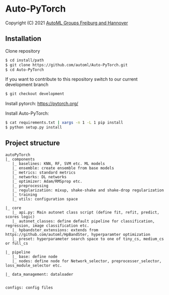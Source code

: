 # Auto-PyTorch

Copyright (C) 2021  [AutoML Groups Freiburg and Hannover](http://www.automl.org/)

## Installation

Clone repository

```sh
$ cd install/path
$ git clone https://github.com/automl/Auto-PyTorch.git
$ cd Auto-PyTorch
```
If you want to contribute to this repository switch to our current development branch

```sh
$ git checkout development
```

Install pytorch: 
https://pytorch.org/

Install Auto-PyTorch:

```sh
$ cat requirements.txt | xargs -n 1 -L 1 pip install
$ python setup.py install
```

## Project structure

```
autoPyTorch
|_ components
   |_ baselines: KNN, RF, SVM etc. ML models
   |_ ensemble: create ensemble from base models
   |_ metrics: standard metrics
   |_ networks: DL networks
   |_ optimizer: Adam/RMSprop etc.
   |_ preprocessing
   |_ regularization: mixup, shake-shake and shake-drop regularization
   |_ training
   |_ utils: configuration space
   
|_ core
   |_ api.py: Main autonet class script (define fit, refit, predict, scores logic)
   |_ autonet_classes: define default pipeline for classification, regression, image classification etc.
   |_ hpbandster_extensions: extends from https://github.com/automl/HpBandSter, hyperparamter optimization
   |_ preset: hyperparameter search space to one of tiny_cs, medium_cs or full_cs
   
|_ pipeline
   |_ base: define node
   |_ nodes: define node for Network_selector, preprocesser_selector, loss_module_selector etc.

|_ data_management: dataloader


configs: config files


```




